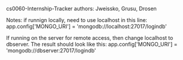 cs0060-Internship-Tracker
authors: Jweissko, Grusu, Drosen

Notes: if runnign locally, need to use localhost in this line: 
app.config['MONGO_URI'] = 'mongodb://localhost:27017/logindb'

If running on the server for remote access, then change localhost to dbserver. The result should look like this: 
app.config['MONGO_URI'] = 'mongodb://dbserver:27017/logindb'
